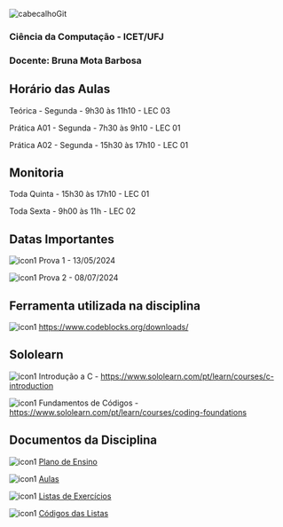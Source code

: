 ![cabecalhoGit](https://github.com/brunamota/AP1/assets/66503956/367f3ba9-d248-4323-8c9c-413816fe2d37)


### Ciência da Computação - ICET/UFJ
### Docente: Bruna Mota Barbosa

## Horário das Aulas

Teórica - Segunda - 9h30 às 11h10 - LEC 03

Prática A01 - Segunda - 7h30 às 9h10 - LEC 01

Prática A02 - Segunda - 15h30 às 17h10 - LEC 01

## Monitoria

Toda Quinta - 15h30 às 17h10 - LEC 01

Toda Sexta - 9h00 às 11h - LEC 02

## Datas Importantes

![icon1](https://github.com/brunamota/AP1/assets/66503956/a7527360-5f2a-4363-9db8-c9638f74d7b0) Prova 1 - 13/05/2024

![icon1](https://github.com/brunamota/AP1/assets/66503956/a7527360-5f2a-4363-9db8-c9638f74d7b0) Prova 2 - 08/07/2024

## Ferramenta utilizada na disciplina

![icon1](https://github.com/brunamota/AP1/assets/66503956/a7527360-5f2a-4363-9db8-c9638f74d7b0) https://www.codeblocks.org/downloads/

## Sololearn

![icon1](https://github.com/brunamota/AP1/assets/66503956/a7527360-5f2a-4363-9db8-c9638f74d7b0) Introdução a C - https://www.sololearn.com/pt/learn/courses/c-introduction

![icon1](https://github.com/brunamota/AP1/assets/66503956/a7527360-5f2a-4363-9db8-c9638f74d7b0) Fundamentos de Códigos - https://www.sololearn.com/pt/learn/courses/coding-foundations

## Documentos da Disciplina

![icon1](https://github.com/brunamota/AP1/assets/66503956/7de06d90-88b4-4843-b38a-321f0d05819a) [Plano de Ensino](https://github.com/brunamota/AP1/files/14948809/Plano.de.Ensino.AP1.-.01.2024.pdf)

![icon1](https://github.com/brunamota/AP1/assets/66503956/7de06d90-88b4-4843-b38a-321f0d05819a) [Aulas](https://github.com/brunamota/AP1/blob/main/Aulas.md)

![icon1](https://github.com/brunamota/AP1/assets/66503956/7de06d90-88b4-4843-b38a-321f0d05819a) [Listas de Exercícios](https://github.com/brunamota/AP1/blob/main/Listas.md)

![icon1](https://github.com/brunamota/AP1/assets/66503956/7de06d90-88b4-4843-b38a-321f0d05819a) [Códigos das Listas](https://github.com/brunamota/AP1/blob/main/Codigos.md)
